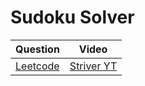 Sudoku Solver
===


|Question|Video|
|-|-|
|[Leetcode](https://leetcode.com/problems/sudoku-solver/)|[Striver YT](https://youtu.be/FWAIf_EVUKE)|